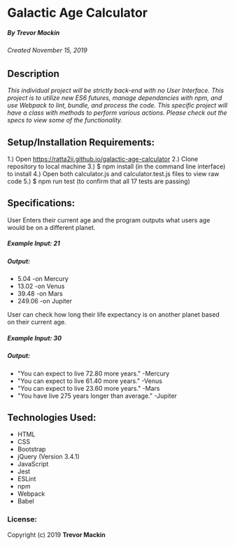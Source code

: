 # Galactic Age Calculator
##### By Trevor Mackin
###### Created November 15, 2019

## Description

_This individual project will be strictly back-end with no User Interface. This project is to utilize new ES6 futures, manage dependancies with npm, and use Webpack to lint, bundle, and process the code. This specific project will have a class with methods to perform various actions. Please check out the specs to view some of the functionality._

## Setup/Installation Requirements:

1.) Open https://ratta2ii.github.io/galactic-age-calculator
2.) Clone repository to local machine
3.) $ npm install  (in the command line interface) to install
4.) Open both calculator.js and calculator.test.js files to view raw code
5.) $ npm run test (to confirm that all 17 tests are passing)

## Specifications:
User Enters their current age and the program outputs what users age would be on a different planet.
##### Example Input: 21
##### Output:
* 5.04 -on Mercury
* 13.02 -on Venus
* 39.48 -on Mars
* 249.06 -on Jupiter



User can check how long their life expectancy is on another planet based on their current age.
##### Example Input: 30
##### Output:
* "You can expect to live 72.80 more years." -Mercury
* "You can expect to live 61.40 more years." -Venus
* "You can expect to live 23.60 more years." -Mars
* "You have live 275 years longer than average." -Jupiter

## Technologies Used:

* HTML
* CSS
* Bootstrap
* jQuery (Version 3.4.1)
* JavaScript
* Jest
* ESLint
* npm
* Webpack
* Babel

### License:

Copyright (c) 2019 **Trevor Mackin**
